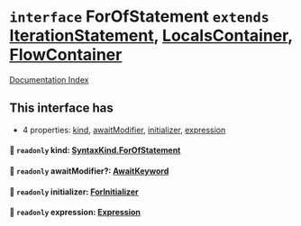 # `interface` ForOfStatement `extends` [IterationStatement](../interface.IterationStatement/README.md), [LocalsContainer](../interface.LocalsContainer/README.md), [FlowContainer](../interface.FlowContainer/README.md)

[Documentation Index](../README.md)

## This interface has

- 4 properties:
[kind](#-readonly-kind-syntaxkindforofstatement),
[awaitModifier](#-readonly-awaitmodifier-awaitkeyword),
[initializer](#-readonly-initializer-forinitializer),
[expression](#-readonly-expression-expression)


#### 📄 `readonly` kind: [SyntaxKind.ForOfStatement](../enum.SyntaxKind/README.md#forofstatement--250)



#### 📄 `readonly` awaitModifier?: [AwaitKeyword](../type.AwaitKeyword/README.md)



#### 📄 `readonly` initializer: [ForInitializer](../type.ForInitializer/README.md)



#### 📄 `readonly` expression: [Expression](../interface.Expression/README.md)



